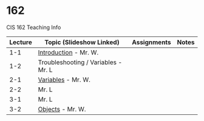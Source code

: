 # 162
CIS 162 Teaching Info

| Lecture | Topic (Slideshow Linked) | Assignments | Notes |
|---------|--------------------------|-------------|-------|
| 1-1     | [Introduction](https://gitpitch.com/irawoodring/162/master?p=introduction "Introduction") - Mr. W.          |             |       |
| 1-2     | Troubleshooting / Variables - Mr. L          |             |       |
| 2-1     | [Variables](https://gitpitch.com/irawoodring/162/master?p=variables "Variables") - Mr. W.          |             |       |
| 2-2     | Mr. L          |             |       |
| 3-1     | Mr. L          |             |       |
| 3-2     | [Objects](https://gitpitch.com/irawoodring/162/master?p=objects "Objects") - Mr. W. | | |
